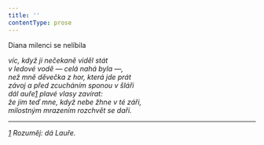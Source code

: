 ```yaml
---
title: ''
contentType: prose
---
```


<section>

Diana milenci se nelíbila

_víc, když ji nečekaně viděl stát  
v ledové vodě — celá nahá byla —,  
než mně děvečka z hor, která jde prát  
závoj a před zcucháním sponou v šláři  
dál auře[1](./resources/undefined) plavé vlasy zavírat:  
že jim teď mne, když nebe žhne v té záři,  
milostným mrazením rozchvět se daří._

</section>

<section>

* * *

_[1](./resources/undefined) Rozuměj: dá Lauře._

</section>
